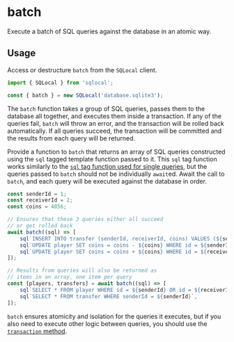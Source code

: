 # batch

Execute a batch of SQL queries against the database in an atomic way.

## Usage

Access or destructure `batch` from the `SQLocal` client.

```javascript
import { SQLocal } from 'sqlocal';

const { batch } = new SQLocal('database.sqlite3');
```

<!-- @include: ../_partials/initialization-note.md -->

The `batch` function takes a group of SQL queries, passes them to the database all together, and executes them inside a transaction. If any of the queries fail, `batch` will throw an error, and the transaction will be rolled back automatically. If all queries succeed, the transaction will be committed and the results from each query will be returned.

Provide a function to `batch` that returns an array of SQL queries constructed using the `sql` tagged template function passed to it. This `sql` tag function works similarly to the [`sql` tag function used for single queries](sql.md), but the queries passed to `batch` should not be individually `await`ed. Await the call to `batch`, and each query will be executed against the database in order.

```javascript
const senderId = 1;
const receiverId = 2;
const coins = 4856;

// Ensures that these 3 queries either all succeed
// or get rolled back
await batch((sql) => [
	sql`INSERT INTO transfer (senderId, receiverId, coins) VALUES (${senderId}, ${receiverId}, ${coins})`,
	sql`UPDATE player SET coins = coins - ${coins} WHERE id = ${senderId}`,
	sql`UPDATE player SET coins = coins + ${coins} WHERE id = ${receiverId}`,
]);

// Results from queries will also be returned as
// items in an array, one item per query
const [players, transfers] = await batch((sql) => [
	sql`SELECT * FROM player WHERE id = ${senderId} OR id = ${receiverId}`,
	sql`SELECT * FROM transfer WHERE senderId = ${senderId}`,
]);
```

`batch` ensures atomicity and isolation for the queries it executes, but if you also need to execute other logic between queries, you should use the [`transaction` method](transaction.md).
